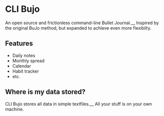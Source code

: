 # CLI Bujo
An open source and frictionless command-line Bullet Journal.__
Inspired by the original BuJo method, but expanded to achieve even more flexibilty.

## Features
- Daily notes
- Monthly spread
- Calendar
- Habit tracker
- etc.

## Where is my data stored?

CLI Bujo stores all data in simple textfiles.__
All your stuff is on your own machine.

